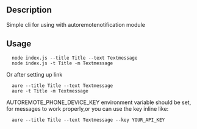 ## Description
Simple cli for using with autoremotenotification module


## Usage
      
      node index.js --title Title --text Textmessage
      node index.js -t Title -m Textmessage

Or after setting up link
      
      aure --title Title --text Textmessage
      aure -t Title -m Textmessage

AUTOREMOTE_PHONE_DEVICE_KEY environment variable should be set, for messages to work properly,оr you can use the key inline like:
      
      aure --title Title --text Textmessage --key YOUR_API_KEY